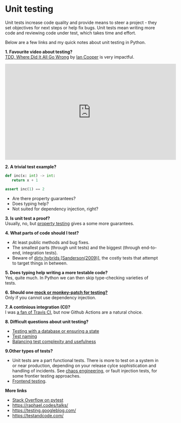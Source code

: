 # Unit testing

Unit tests increase code quality and provide means to steer a project - they set objectives for next steps or help fix bugs. Unit tests mean writing more code and reviewing code under test, which takes time and effort. 

Below are a few links and my quick notes about unit testing in Python. 

<b>1. Favourite video about testing?</b><br>
[TDD, Where Did It All Go Wrong](https://www.youtube.com/watch?v=EZ05e7EMOLM) by [Ian Cooper](https://twitter.com/icooper) is very impactful. <!--Also advertised [here](https://twitter.com/unclebobmartin/status/1032405401009041409). -->

<iframe width="560" height="315" src="https://www.youtube.com/embed/EZ05e7EMOLM" frameborder="0" allow="accelerometer; autoplay; clipboard-write; encrypted-media; gyroscope; picture-in-picture" allowfullscreen></iframe>

<b>2. A trivial test example?</b><br>

```python
def inc(x: int) -> int:
   return x + 1

assert inc(1) == 2
```
- Are there property guarantees?
- Does typing help?
- Not suited for dependency injection, right?

<b>3. Is unit test a proof?</b>
<br>Usually, no, but [property testing](https://hypothesis.works/articles/what-is-property-based-testing/) gives a some more guarantees.

<!--b>Is code coverage a good metric?</b><br>
0% coverage means there are no tests. With 100% coverage you can have poorly written tests, so the metric is not exhaustive. -->

<b>4. What parts of code should I test?</b><br>

- At least public methods and bug fixes.
- The smallest parts (through unit tests) and the biggest (through end-to-end, integration tests).
- Beware of [dirty hybrids [Sanderson(2009)]][dh], the costly tests that attempt to target things in between.

[dh]: http://blog.stevensanderson.com/2009/08/24/writing-great-unit-tests-best-and-worst-practises/

<b>5. Does typing help writing a more testable code?</b><br>
Yes, quite much. In Python we can then skip type-checking varieties of tests.

<!--b>A test setup (fixture) is getting big out of proportion, what is wrong?</b><br>

- Maybe a chance to reconsider program design and refactor, where possible.
- Testing the wrong part of program. -->

<b>6. Should one [mock or monkey-patch for testing?](https://twitter.com/gagliardi_vale/status/1318231202395004929)</b><br>
Only if you cannot use dependency injection.

<b>7. A continious integration (CI)?</b><br>
I was [a fan of Travis CI][tweet-travis], but now Github Actions are a natural choice.

[tweet-travis]: https://twitter.com/PogrebnyakE/status/1323256976722305024

<!--b>8. pytest?</b><br>
Yes, [pytest](https://docs.pytest.org/en/stable/).
-->

<b>8. Difficult questions about unit testing?</b><br>

- [Testing with a database or ensuring a state](https://flask.palletsprojects.com/en/1.1.x/testing/)
- [Test naming](https://github.com/mini-kep/guidelines/blob/master/testing.md)
- [Balancing test complexity and usefulness](https://twitter.com/PogrebnyakE/status/1230112605123076098)

<b>9.Other types of tests?</b>

- Unit tests are a part functional tests. There is more to test on a system in or near production, depending on your release cylce sophistication and handling of incidents. See [chaos engineering][chaos], or fault injection tests, for some frontier testing approaches.
- [Frontend testing][sel].

[sel]: https://github.com/seleniumbase/SeleniumBase
[chaos]: https://en.wikipedia.org/wiki/Chaos_engineering

<b>More links</b>

- [Stack Overflow on pytest](https://stackoverflow.com/questions/tagged/pytest?tab=Frequent)
- <https://raphael.codes/talks/>
- <https://testing.googleblog.com/>
- <https://testandcode.com/>
